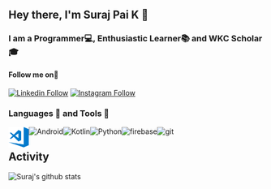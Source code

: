 ## Hey there, I'm Suraj Pai K 👋

### I am a Programmer💻, Enthusiastic Learner📚 and WKC Scholar🎓

#### Follow me on👀

[![Linkedin Follow](https://img.shields.io/badge/Linkedin-Follow-1197d4?style=for-the-badge&logo=linkedin&labelColor=0e76a8)](https://www.linkedin.com/in/suraj-pai-k/)
[![Instagram Follow](https://img.shields.io/badge/Instagram-Follow-e95950?style=for-the-badge&logo=Instagram&logoColor=White&labelColor=fccc63)](https://www.instagram.com/suraj_pai_k/)

### Languages :page_facing_up: and Tools :wrench: 

<img align="left" alt="Visual Studio Code" width="40px" src="https://raw.githubusercontent.com/github/explore/80688e429a7d4ef2fca1e82350fe8e3517d3494d/topics/visual-studio-code/visual-studio-code.png" />
<a href="https://developer.android.com" target="_blank"> <img align="left" alt="Android" height ="42px" src="https://raw.githubusercontent.com/rahul-jha98/github_readme_icons/main/language_and_tools/square/android/android.svg"> </a>
<a href="https://kotlinlang.org" target="_blank"><img align="left" alt="Kotlin" height ="42px" src="https://raw.githubusercontent.com/rahul-jha98/github_readme_icons/main/language_and_tools/square/kotlin/kotlin.svg"></a>
<a href="https://www.python.org" target="_blank"><img align="left" alt="Python" height ="42px" src="https://raw.githubusercontent.com/rahul-jha98/github_readme_icons/main/language_and_tools/square/python/python.svg"></a>
<a href="https://firebase.google.com/" target="_blank"> <img align="left" src="https://raw.githubusercontent.com/rahul-jha98/github_readme_icons/main/language_and_tools/square/firebase/firebase.svg" alt="firebase" height ="42px"/> </a>
<a href="https://git-scm.com/" target="_blank"> <img src="https://raw.githubusercontent.com/rahul-jha98/github_readme_icons/main/language_and_tools/square/git-scm/git-scm.svg" align="left" alt="git" height='42px'/> </a>

</br>


## Activity

![Suraj's github stats](https://github-readme-stats.vercel.app/api?username=surajpai50612&theme=dark&show_icons=true)
</br>

